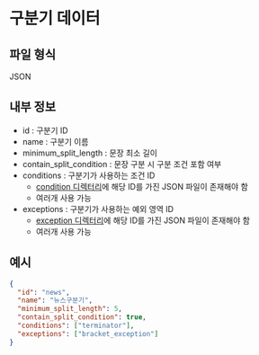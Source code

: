 # 구분기 데이터
## 파일 형식
JSON
## 내부 정보
- id : 구분기 ID
- name : 구분기 이름
- minimum_split_length : 문장 최소 길이
- contain_split_condition : 문장 구분 시 구분 조건 포함 여부
- conditions : 구분기가 사용하는 조건 ID
  - [condition 디렉터리](../condition)에 해당 ID를 가진 JSON 파일이 존재해야 함
  - 여러개 사용 가능
- exceptions : 구분기가 사용하는 예외 영역 ID
  - [exception 디렉터리](../exception)에 해당 ID를 가진 JSON 파일이 존재해야 함
  - 여러개 사용 가능

## 예시
```json
{
  "id": "news",
  "name": "뉴스구분기",
  "minimum_split_length": 5,
  "contain_split_condition": true,
  "conditions": ["terminator"],
  "exceptions": ["bracket_exception"]
}
```


